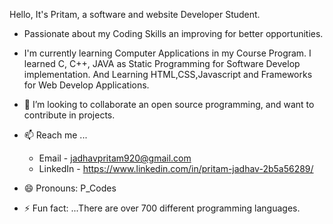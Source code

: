 Hello, It's Pritam, a software and website Developer Student.
- Passionate about my Coding Skills an improving for better opportunities.
- I'm currently learning Computer Applications in my Course Program.
  I learned C, C++, JAVA as Static Programming for Software Develop implementation.
  And Learning HTML,CSS,Javascript and Frameworks for Web Develop Applications.
- 💞️ I’m looking to collaborate an open source programming, and want to contribute in projects.

- 📫 Reach me ...
  - Email - jadhavpritam920@gmail.com
  - LinkedIn - https://www.linkedin.com/in/pritam-jadhav-2b5a56289/
- 😄 Pronouns: P_Codes
- ⚡ Fun fact: ...There are over 700 different programming languages.

<!---
PritamJadhav07/PritamJadhav07 is a ✨ special ✨ repository because its `README.md` (this file) appears on your GitHub profile.
You can click the Preview link to take a look at your changes.
--->
